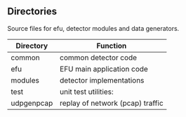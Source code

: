
## Directories

Source files for efu, detector modules and data generators.

Directory             | Function
-------------         | -------------
common                | common detector code
efu                   | EFU main application code
modules               | detector implementations
test                  | unit test utilities:
udpgenpcap            | replay of network (pcap) traffic
